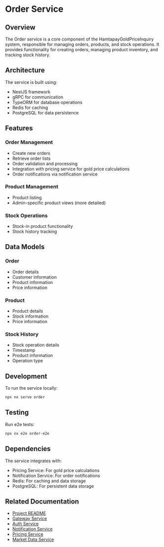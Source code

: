 # Order Service

## Overview

The Order service is a core component of the HamtapayGoldPriceInquiry system, responsible for managing orders, products, and stock operations. It provides functionality for creating orders, managing product inventory, and tracking stock history.

## Architecture

The service is built using:

-   NestJS framework
-   gRPC for communication
-   TypeORM for database operations
-   Redis for caching
-   PostgreSQL for data persistence

## Features

### Order Management

-   Create new orders
-   Retrieve order lists
-   Order validation and processing
-   Integration with pricing service for gold price calculations
-   Order notifications via notification service

### Product Management

-   Product listing
-   Admin-specific product views (more detailed)

### Stock Operations

-   Stock-in product functionality
-   Stock history tracking

## Data Models

### Order

-   Order details
-   Customer information
-   Product information
-   Price information

### Product

-   Product details
-   Stock information
-   Price information

### Stock History

-   Stock operation details
-   Timestamp
-   Product information
-   Operation type

## Development

To run the service locally:

```bash
npx nx serve order
```

## Testing

Run e2e tests:

```bash
npx nx e2e order-e2e
```

## Dependencies

The service integrates with:

-   Pricing Service: For gold price calculations
-   Notification Service: For order notifications
-   Redis: For caching and data storage
-   PostgreSQL: For persistent data storage

## Related Documentation

-   [Project README](../../README.md)
-   [Gateway Service](../gateway/README.md)
-   [Auth Service](../auth/README.md)
-   [Notification Service](../notification/README.md)
-   [Pricing Service](../pricing/README.md)
-   [Market Data Service](../market-data/README.md)
